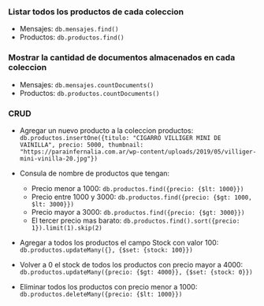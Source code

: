 ### Listar todos los productos de cada coleccion
   * Mensajes: `db.mensajes.find()`
   * Productos: `db.productos.find()`

### Mostrar la cantidad de documentos almacenados en cada coleccion
   * Mensajes: `db.mensajes.countDocuments()`
   * Productos: `db.productos.countDocuments()` 

### CRUD

   * Agregar un nuevo producto a la coleccion productos: `db.productos.insertOne({titulo: "CIGARRO VILLIGER MINI DE VAINILLA", precio: 5000, thumbnail: "https://parainfernalia.com.ar/wp-content/uploads/2019/05/villiger-mini-vinilla-20.jpg"})`

   * Consula de nombre de productos que tengan:
        *  Precio menor a 1000: `db.productos.find({precio: {$lt: 1000}})`
        *  Precio entre 1000 y 3000: `db.productos.find({precio: {$gt: 1000, $lt: 3000}})`
        *  Precio mayor a 3000: `db.productos.find({precio: {$gt: 3000}})`
        *  El tercer precio mas barato: `db.productos.find().sort({precio: 1}).limit(1).skip(2)`

   * Agregar a todos los productos el campo Stock con valor 100: `db.productos.updateMany({}, {$set: {stock: 100}})`

   * Volver a 0 el stock de todos los productos con precio mayor a 4000: `db.productos.updateMany({precio: {$gt: 4000}}, {$set: {stock: 0}})`

   * Eliminar todos los productos con precio menor a 1000: `db.productos.deleteMany({precio: {$lt: 1000}})`